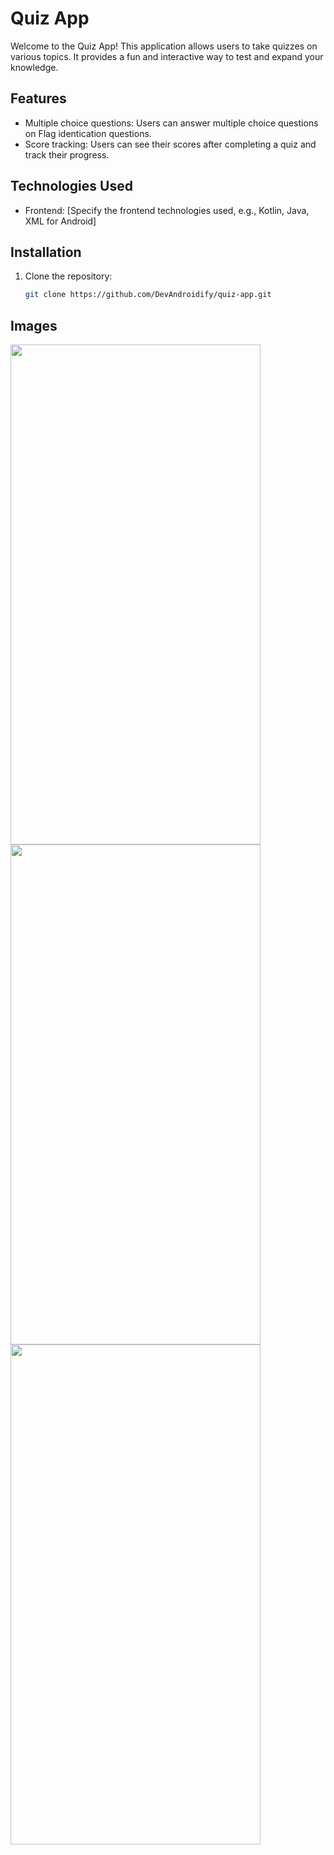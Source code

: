 # Quiz App

Welcome to the Quiz App! This application allows users to take quizzes on various topics. It provides a fun and interactive way to test and expand your knowledge.

## Features

- Multiple choice questions: Users can answer multiple choice questions on Flag identication questions.
- Score tracking: Users can see their scores after completing a quiz and track their progress.

## Technologies Used

- Frontend: [Specify the frontend technologies used, e.g., Kotlin, Java, XML for Android]

## Installation

1. Clone the repository:
   ```bash
   git clone https://github.com/DevAndroidify/quiz-app.git


## Images

<img src="https://github.com/DevAndroidify/quiz_kotlin/assets/138611123/3fa87430-3546-4a08-a200-cf2554428986" width="400" height="800"/>
<img src="https://github.com/DevAndroidify/quiz_kotlin/assets/138611123/a40d9200-5031-4aaa-8225-0d85f1b7f025" width="400" height="800"/>
<img src="https://github.com/DevAndroidify/quiz_kotlin/assets/138611123/eae9e62f-0afa-4569-a5a0-ea7494810340" width="400" height="800"/>

